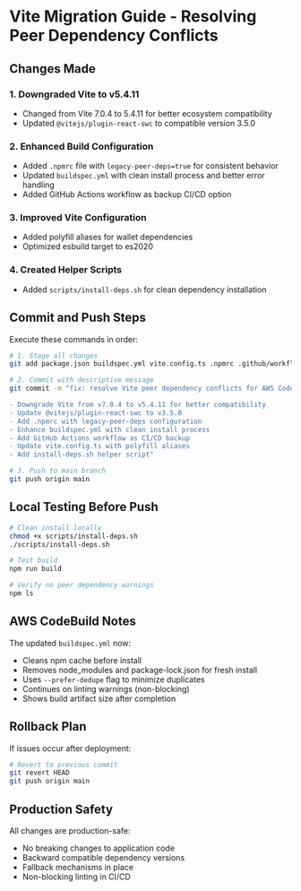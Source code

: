 # Vite Migration Guide - Resolving Peer Dependency Conflicts

## Changes Made

### 1. **Downgraded Vite to v5.4.11**
- Changed from Vite 7.0.4 to 5.4.11 for better ecosystem compatibility
- Updated `@vitejs/plugin-react-swc` to compatible version 3.5.0

### 2. **Enhanced Build Configuration**
- Added `.npmrc` file with `legacy-peer-deps=true` for consistent behavior
- Updated `buildspec.yml` with clean install process and better error handling
- Added GitHub Actions workflow as backup CI/CD option

### 3. **Improved Vite Configuration**
- Added polyfill aliases for wallet dependencies
- Optimized esbuild target to es2020

### 4. **Created Helper Scripts**
- Added `scripts/install-deps.sh` for clean dependency installation

## Commit and Push Steps

Execute these commands in order:

```bash
# 1. Stage all changes
git add package.json buildspec.yml vite.config.ts .npmrc .github/workflows/ci.yml scripts/install-deps.sh VITE_MIGRATION_GUIDE.md

# 2. Commit with descriptive message
git commit -m "fix: resolve Vite peer dependency conflicts for AWS CodeBuild

- Downgrade Vite from v7.0.4 to v5.4.11 for better compatibility
- Update @vitejs/plugin-react-swc to v3.5.0
- Add .npmrc with legacy-peer-deps configuration
- Enhance buildspec.yml with clean install process
- Add GitHub Actions workflow as CI/CD backup
- Update vite.config.ts with polyfill aliases
- Add install-deps.sh helper script"

# 3. Push to main branch
git push origin main
```

## Local Testing Before Push

```bash
# Clean install locally
chmod +x scripts/install-deps.sh
./scripts/install-deps.sh

# Test build
npm run build

# Verify no peer dependency warnings
npm ls
```

## AWS CodeBuild Notes

The updated `buildspec.yml` now:
- Cleans npm cache before install
- Removes node_modules and package-lock.json for fresh install
- Uses `--prefer-dedupe` flag to minimize duplicates
- Continues on linting warnings (non-blocking)
- Shows build artifact size after completion

## Rollback Plan

If issues occur after deployment:

```bash
# Revert to previous commit
git revert HEAD
git push origin main
```

## Production Safety

All changes are production-safe:
- No breaking changes to application code
- Backward compatible dependency versions
- Fallback mechanisms in place
- Non-blocking linting in CI/CD